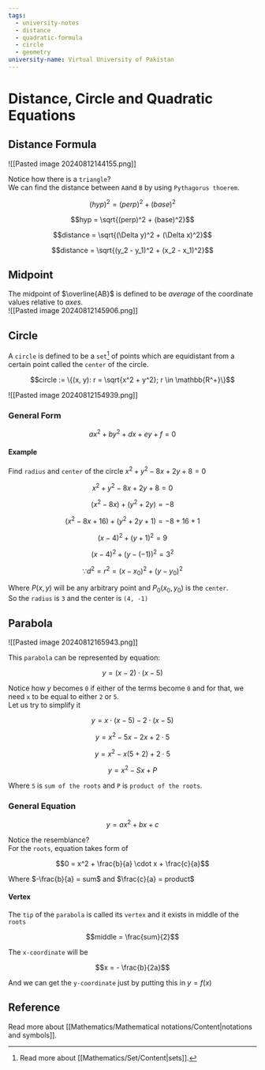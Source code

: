 ```yaml
---
tags:
  - university-notes
  - distance
  - quadratic-formula
  - circle
  - geometry
university-name: Virtual University of Pakistan
---
```


# Distance, Circle and Quadratic Equations
## Distance Formula
![[Pasted image 20240812144155.png]]

Notice how there is a `triangle`?  
We can find the distance between `A`and `B` by using `Pythagorus thoerem`.  

$$(hyp)^2 = (perp)^2 + (base)^2$$

$$hyp = \sqrt{(perp)^2 + (base)^2}$$

$$distance = \sqrt{(\Delta y)^2 + (\Delta x)^2}$$

$$distance = \sqrt{(y_2 - y_1)^2 + (x_2 - x_1)^2}$$

## Midpoint
The midpoint of $\overline{AB}$ is defined to be $average$ of the coordinate values relative to $axes$.  
![[Pasted image 20240812145906.png]]

## Circle
A `circle` is defined to be a `set`[^1] of points which are equidistant from a certain point called the `center` of the circle.  

$$circle := \{(x, y): r = \sqrt{x^2 + y^2}; r \in \mathbb{R^+}\}$$

![[Pasted image 20240812154939.png]]

### General Form

$$ax^2 + by^2 + dx + ey + f = 0$$

#### Example
Find `radius` and `center` of the circle $x^2 + y^2 - 8x + 2y + 8 = 0$ 

$$x^2 + y^2 - 8x + 2y + 8 = 0$$

$$(x^2 - 8x) + (y^2 + 2y) = -8$$

$$(x^2 - 8x + 16) + (y^2 + 2y + 1) = -8 + 16 + 1$$

$$(x - 4)^2 + (y + 1)^2 = 9$$

$$(x - 4)^2 + (y - (-1))^2 = 3^2$$

$$\because d^2 = r^2 = (x - x_0)^2 + (y - y_0)^2$$

Where $P(x, y)$ will be any arbitrary point and $P_0(x_0, y_0)$ is the `center`.  
So the `radius` is `3` and the center is `(4, -1)`

## Parabola
![[Pasted image 20240812165943.png]]

This `parabola` can be represented by equation:  

$$y = (x - 2) \cdot (x - 5)$$

Notice how $y$ becomes `0` if either of the terms become `0` and for that, we need `x` to be equal to either `2` or `5`.  
Let us try to simplify it  

$$y = x \cdot (x - 5) - 2 \cdot (x - 5)$$

$$y = x^2 - 5x - 2x + 2 \cdot 5$$

$$y = x^2 - x(5 + 2) + 2 \cdot 5$$

$$y = x^2 - Sx + P$$

Where `S` is `sum of the roots` and `P` is `product of the roots`.

### General Equation

$$y = ax^2 + bx + c$$

Notice the resemblance?  
For the `roots`, equation takes form of  

$$0 = x^2 + \frac{b}{a} \cdot x + \frac{c}{a}$$

Where $-\frac{b}{a} = sum$ and $\frac{c}{a} = product$

#### Vertex
The `tip` of the `parabola` is called its `vertex` and it exists in middle of the `roots`  

$$middle = \frac{sum}{2}$$

The `x-coordinate` will be  

$$x = - \frac{b}{2a}$$

And we can get the `y-coordinate` just by putting this in $y = f(x)$

## Reference
Read more about [[Mathematics/Mathematical notations/Content|notations and symbols]].

[^1]: Read more about [[Mathematics/Set/Content|sets]].
